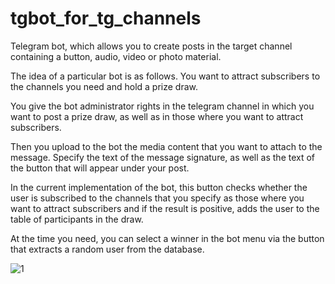 # tgbot_for_tg_channels
Telegram bot, which allows you to create posts in the target channel containing a button, audio, video or photo material.

The idea of a particular bot is as follows. You want to attract subscribers to the channels you need and hold a prize draw.

You give the bot administrator rights in the telegram channel in which you want to post a prize draw, as well as in those where you want to attract subscribers.

Then you upload to the bot the media content that you want to attach to the message. Specify the text of the message signature, as well as the text of the button that will appear under your post.

In the current implementation of the bot, this button checks whether the user is subscribed to the channels that you specify as those where you want to attract subscribers and if the result is positive, adds the user to the table of participants in the draw.

At the time you need, you can select a winner in the bot menu via the button that extracts a random user from the database.

![1](https://github.com/user-attachments/assets/8a8a55f1-6c15-469a-80dd-0084dd1c01e2)
